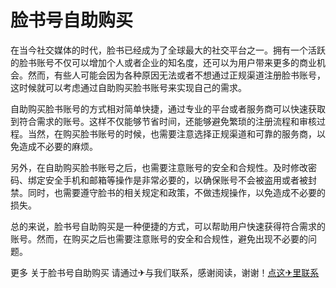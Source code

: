 # 脸书号自助购买

在当今社交媒体的时代，脸书已经成为了全球最大的社交平台之一。拥有一个活跃的脸书账号不仅可以增加个人或者企业的知名度，还可以为用户带来更多的商业机会。然而，有些人可能会因为各种原因无法或者不想通过正规渠道注册脸书账号，这时候就可以考虑通过自助购买脸书账号来实现自己的需求。

自助购买脸书账号的方式相对简单快捷，通过专业的平台或者服务商可以快速获取到符合需求的账号。这样不仅能够节省时间，还能够避免繁琐的注册流程和审核过程。当然，在购买脸书账号的时候，也需要注意选择正规渠道和可靠的服务商，以免造成不必要的麻烦。

另外，在自助购买脸书账号之后，也需要注意账号的安全和合规性。及时修改密码、绑定安全手机和邮箱等操作是非常必要的，以确保账号不会被盗用或者被封禁。同时，也需要遵守脸书的相关规定和政策，不做违规操作，以免造成不必要的损失。

总的来说，脸书号自助购买是一种便捷的方式，可以帮助用户快速获得符合需求的账号。然而，在购买之后也需要注意账号的安全和合规性，避免出现不必要的问题。

更多 关于脸书号自助购买 请通过✈与我们联系，感谢阅读，谢谢！[点这✈里联系](https://a.k02.cc)